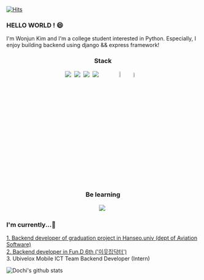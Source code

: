    [![Hits](https://hits.seeyoufarm.com/api/count/incr/badge.svg?url=https%3A%2F%2Fgithub.com%2Fdeveloper-Wonjun%2Fhit-counter&count_bg=%2379C83D&title_bg=%23555555&icon=&icon_color=%23E7E7E7&title=hits&edge_flat=false)](https://hits.seeyoufarm.com)
  
### HELLO WORLD ! 😄

I'm Wonjun Kim and I'm a college student interested in Python. Especially, I enjoy building backend using django && express framework!

<h3 align="center">Stack</h3>
<p align="center">
<img src="https://img.shields.io/badge/Python-3776AB?style={style}&logo=Python&logoColor=white"/></a>&nbsp
<img src="https://img.shields.io/badge/Django-092E20?style={style}&logo=Django&logoColor=white"/></a>&nbsp
<img src="https://img.shields.io/badge/Node.js-339933?style={style}&logo=Node.js&logoColor=white"/></a>&nbsp
<img src="https://img.shields.io/badge/MySQL-4479A1?style={style}&logo=MySQL&logoColor=white" /></a>&nbsp &nbsp &nbsp &nbsp &nbsp 
<img src="https://img.shields.io/badge/HTML5-E34F26?style={style}&logo=HTML5&logoColor=white"  height="6.2%" width="6.2%"/></a>&nbsp
<img src="https://img.shields.io/badge/CSS3-1572B6?style={style}&logo=CSS3&logoColor=white"  height="5.5%" width="5.5%"/></a>&nbsp

<br><br>

</p>

<h3 align="center">Be learning</h3>
<p align="center">
<img src="https://img.shields.io/badge/Java-007396?style={style}&logo=Java&logoColor=white"/></a>&nbsp
</p>

### I'm currently...🤔

  <a href="https://github.com/developer-Wonjun/Success_Backend">1. Backend developer of graduation project in Hanseo.univ (dept of Aviation Software)</a><br>
  <a href="https://github.com/Team-MySide">2. Backend developer in Fun.D 6th ('이웃집닥터')</a><br>
  3. Ubivelox Mobile ICT Team Backend Developer (Intern)

![Dochi's github stats](https://github-readme-stats.vercel.app/api?username=developer-Wonjun&show_icons=true)
<!--
**developer-Wonjun/developer-Wonjun** is a ✨ _special_ ✨ repository because its `README.md` (this file) appears on your GitHub profile.

Here are some ideas to get you started:

- 🔭 I’m currently working on ...
- 🌱 I’m currently learning ...
- 👯 I’m looking to collaborate on ...
- 🤔 I’m looking for help with ...
- 💬 Ask me about ...
- 📫 How to reach me: ...
- 😄 Pronouns: ...
- ⚡ Fun fact: ...
-->
